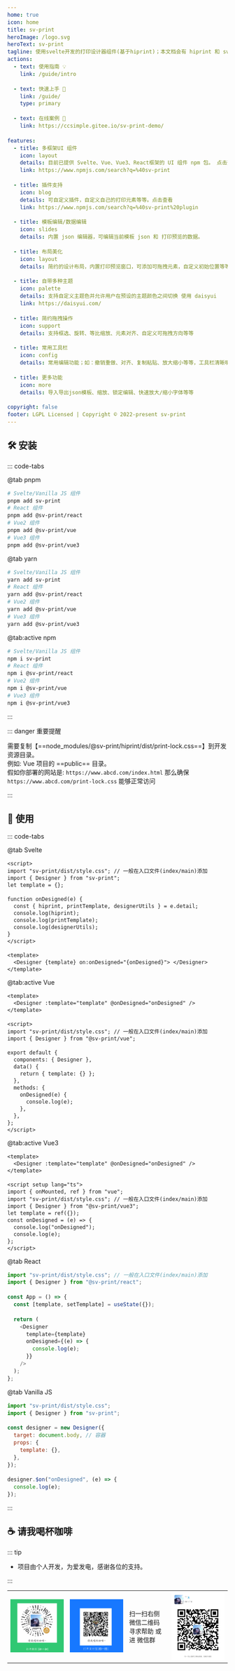 ```yaml
---
home: true
icon: home
title: sv-print
heroImage: /logo.svg
heroText: sv-print
tagline: 使用svelte开发的打印设计器组件(基于hiprint)；本文档会有 hiprint 和 sv-print 的使用说明。
actions:
  - text: 使用指南 💡
    link: /guide/intro

  - text: 快速上手 🚀
    link: /guide/
    type: primary

  - text: 在线案例 🎾
    link: https://ccsimple.gitee.io/sv-print-demo/

features:
  - title: 多框架UI 组件
    icon: layout
    details: 目前已提供 Svelte、Vue、Vue3、React框架的 UI 组件 npm 包。 点击查看
    link: https://www.npmjs.com/search?q=%40sv-print

  - title: 插件支持
    icon: blog
    details: 可自定义插件，自定义自己的打印元素等等。点击查看
    link: https://www.npmjs.com/search?q=%40sv-print%20plugin

  - title: 模板编辑/数据编辑
    icon: slides
    details: 内置 json 编辑器，可编辑当前模板 json 和 打印预览的数据。

  - title: 布局美化
    icon: layout
    details: 简约的设计布局，内置打印预览窗口，可添加可拖拽元素，自定义初始位置等等。

  - title: 自带多种主题
    icon: palette
    details: 支持自定义主题色并允许用户在预设的主题颜色之间切换 使用 daisyui
    link: https://daisyui.com/

  - title: 简约拖拽操作
    icon: support
    details: 支持框选、旋转、等比缩放、元素对齐、自定义可拖拽方向等等

  - title: 常用工具栏
    icon: config
    details: 常用编辑功能；如：撤销重做、对齐、复制粘贴、放大缩小等等，工具栏清晰明了

  - title: 更多功能
    icon: more
    details: 导入导出json模板、缩放、锁定编辑、快速放大/缩小字体等等

copyright: false
footer: LGPL Licensed | Copyright © 2022-present sv-print
---
```


## 🛠 安装

::: code-tabs

@tab pnpm

```bash
# Svelte/Vanilla JS 组件
pnpm add sv-print
# React 组件
pnpm add @sv-print/react
# Vue2 组件
pnpm add @sv-print/vue
# Vue3 组件
pnpm add @sv-print/vue3
```

@tab yarn

```bash
# Svelte/Vanilla JS 组件
yarn add sv-print
# React 组件
yarn add @sv-print/react
# Vue2 组件
yarn add @sv-print/vue
# Vue3 组件
yarn add @sv-print/vue3
```

@tab:active npm

```bash
# Svelte/Vanilla JS 组件
npm i sv-print
# React 组件
npm i @sv-print/react
# Vue2 组件
npm i @sv-print/vue
# Vue3 组件
npm i @sv-print/vue3
```

:::

::: danger 重要提醒

需要复制【==node_modules/@sv-print/hiprint/dist/print-lock.css==】到开发资源目录。<br/>
例如: Vue 项目的 ==public== 目录。<br/>
假如你部署的网站是: `https://www.abcd.com/index.html` 那么确保 `https://www.abcd.com/print-lock.css` 能够正常访问

:::

## 🚀 使用

::: code-tabs

@tab Svelte

```vue
<script>
import "sv-print/dist/style.css"; // 一般在入口文件(index/main)添加
import { Designer } from "sv-print";
let template = {};

function onDesigned(e) {
  const { hiprint, printTemplate, designerUtils } = e.detail;
  console.log(hiprint);
  console.log(printTemplate);
  console.log(designerUtils);
}
</script>

<template>
  <Designer {template} on:onDesigned="{onDesigned}"> </Designer>
</template>
```

@tab:active Vue

```vue
<template>
  <Designer :template="template" @onDesigned="onDesigned" />
</template>

<script>
import "sv-print/dist/style.css"; // 一般在入口文件(index/main)添加
import { Designer } from "@sv-print/vue";

export default {
  components: { Designer },
  data() {
    return { template: {} };
  },
  methods: {
    onDesigned(e) {
      console.log(e);
    },
  },
};
</script>
```

@tab:active Vue3

```vue
<template>
  <Designer :template="template" @onDesigned="onDesigned" />
</template>

<script setup lang="ts">
import { onMounted, ref } from "vue";
import "sv-print/dist/style.css"; // 一般在入口文件(index/main)添加
import { Designer } from "@sv-print/vue3";
let template = ref({});
const onDesigned = (e) => {
  console.log("onDesigned");
  console.log(e);
};
</script>
```

@tab React

```js
import "sv-print/dist/style.css"; // 一般在入口文件(index/main)添加
import { Designer } from "@sv-print/react";

const App = () => {
  const [template, setTemplate] = useState({});

  return (
    <Designer
      template={template}
      onDesigned={(e) => {
        console.log(e);
      }}
    />
  );
};
```

@tab Vanilla JS

```js
import "sv-print/dist/style.css";
import { Designer } from "sv-print";

const designer = new Designer({
  target: document.body, // 容器
  props: {
    template: {},
  },
});

designer.$on("onDesigned", (e) => {
  console.log(e);
});
```

:::

## ☕️ 请我喝杯咖啡

::: tip

- 项目由个人开发，为爱发电，感谢各位的支持。

:::

<table>
    <tr>
        <td><img src="/assets/zWechat.png" style="width:14rem"/></td>
        <td><img src="/assets/zAlipay.png" style="width:14rem"/></td>
        <td>扫一扫右侧微信二维码<br/>寻求帮助 或进 微信群</td>
        <td><img src="/assets/wechat.png" style="width:14rem"/></td>
    </tr>
</table>

